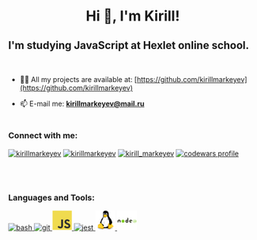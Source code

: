 <h1 align="center">Hi 👋, I'm Kirill!</h1>
<h2>I'm studying JavaScript at Hexlet online school.</h2>
<br>

- 👨‍💻 All my projects are available at: [https://github.com/kirillmarkeyev](https://github.com/kirillmarkeyev)

- 📫 E-mail me: **kirillmarkeyev@mail.ru**
<br><br>
<h3 align="left">Connect with me:</h3>
<p align="left">
<a href="https://twitter.com/kirillmarkeyev" target="_blank"><img align="center" src="https://raw.githubusercontent.com/rahuldkjain/github-profile-readme-generator/master/src/images/icons/Social/twitter.svg" alt="kirillmarkeyev" height="30" width="40" /></a>
<a href="https://fb.com/kirillmarkeyev" target="_blank"><img align="center" src="https://raw.githubusercontent.com/rahuldkjain/github-profile-readme-generator/master/src/images/icons/Social/facebook.svg" alt="kirillmarkeyev" height="30" width="40" /></a>
<a href="https://instagram.com/kirill_markeyev" target="_blank"><img align="center" src="https://raw.githubusercontent.com/rahuldkjain/github-profile-readme-generator/master/src/images/icons/Social/instagram.svg" alt="kirill_markeyev" height="30" width="40" /></a>
<a href="https://www.codewars.com/users/kirillmarkeyev" target="_blank"><img align="center" src="https://www.codewars.com/users/kirillmarkeyev/badges/small" alt="codewars profile" /></a>
</p>
<br><br>
<h3 align="left">Languages and Tools:</h3>
<p align="left"> <a href="https://www.gnu.org/software/bash/" target="_blank" rel="noreferrer"> <img src="https://www.vectorlogo.zone/logos/gnu_bash/gnu_bash-icon.svg" alt="bash" width="40" height="40"/> </a> <a href="https://git-scm.com/" target="_blank" rel="noreferrer"> <img src="https://www.vectorlogo.zone/logos/git-scm/git-scm-icon.svg" alt="git" width="40" height="40"/> </a> <a href="https://developer.mozilla.org/en-US/docs/Web/JavaScript" target="_blank" rel="noreferrer"> <img src="https://raw.githubusercontent.com/devicons/devicon/master/icons/javascript/javascript-original.svg" alt="javascript" width="40" height="40"/> </a> <a href="https://jestjs.io" target="_blank" rel="noreferrer"> <img src="https://www.vectorlogo.zone/logos/jestjsio/jestjsio-icon.svg" alt="jest" width="40" height="40"/> </a> <a href="https://www.linux.org/" target="_blank" rel="noreferrer"> <img src="https://raw.githubusercontent.com/devicons/devicon/master/icons/linux/linux-original.svg" alt="linux" width="40" height="40"/> </a> <a href="https://nodejs.org" target="_blank" rel="noreferrer"> <img src="https://raw.githubusercontent.com/devicons/devicon/master/icons/nodejs/nodejs-original-wordmark.svg" alt="nodejs" width="40" height="40"/> </a> </p>


